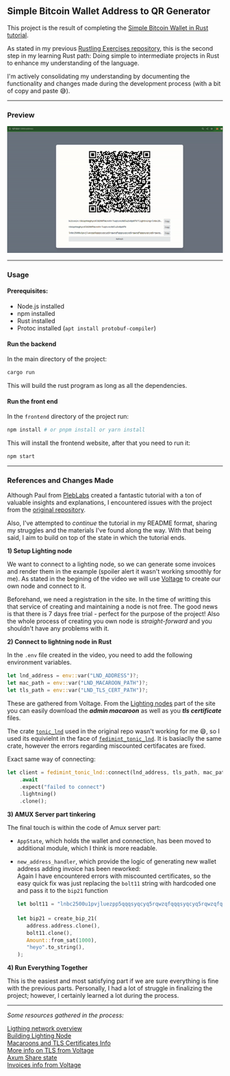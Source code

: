 ## Simple Bitcoin Wallet Address to QR Generator

This project is the result of completing the [Simple Bitcoin Wallet in Rust tutorial](https://www.youtube.com/watch?v=md-ecvXBGzI).

As stated in my previous [Rustling Exercises repository](https://github.com/Emskiq/rustling-exercises), this is the second step in my learning Rust path: Doing simple to intermediate projects in Rust to enhance my understanding of the language.

I'm actively consolidating my understanding by documenting the functionality and changes made during the development process (with a bit of copy and paste 😅).

---

### Preview
![](simple-bitcoin-wallet.gif)

------

### Usage

#### Prerequisites:
- Node.js installed
- npm installed
- Rust installed
- Protoc installed (`apt install protobuf-compiler`)

#### Run the backend

In the main directory of the project:
```bash
cargo run
```
This will build the rust program as long as all the dependencies.

#### Run the front end

In the `frontend` directory of the project run:
```bash
npm install # or pnpm install or yarn install
```
This will install the frontend website, after that you need to run it:
```bash
npm start
```

----

### References and Changes Made

Although Paul from [PlebLabs](https://github.com/PlebLab/PlebLab_Workshops/issues/20) created a fantastic tutorial with a ton of valuable insights and explanations, I encountered issues with the project from the [original repository](https://github.com/futurepaul/paypaul).

Also, I've attempted to _continue_ the tutorial in my README format, sharing my struggles and the materials I've found along the way. 
With that being said, I aim to build on top of the state in which the tutorial ends.

**1) Setup Lighting node**

We want to connect to a lighting node, so we can generate some invoices and render them in the example (spoiler alert it wasn't working smoothly for me). As stated in the begining of the video we will use [Voltage](https://docs.voltage.cloud/) to create our own node and connect to it.

Beforehand, we need a registration in the site. In the time of writting this that service of creating and maintaining a node is not free. 
The good news is that there is 7 days free trial - perfect for the purpose of the project!
Also the whole process of creating you own node is _straight-forward_ and you shouldn't have any problems with it.

**2) Connect to lightning node in Rust**

In the `.env` file created in the video, you need to add the following environment variables.
```rust
let lnd_address = env::var("LND_ADDRESS")?;
let mac_path = env::var("LND_MACAROON_PATH")?;
let tls_path = env::var("LND_TLS_CERT_PATH")?;
```
These are gathered from Voltage. From the [Lighting nodes](https://nodes.voltage.cloud/) part of the site you can easily download the **_admin macaroon_** as well as you **_tls certificate_** files.

The crate [`tonic_lnd`](https://crates.io/crates/tonic_lnd/0.5.1/dependencies) used in the original repo wasn't working for me 😄, so I used its equivielnt in the face of [`fedimint_tonic_lnd`](https://crates.io/crates/fedimint-tonic-lnd).
It is basiaclly the same crate, however the errors regarding miscounted certifacates are fixed.

Exact same way of connecting:
```rust
let client = fedimint_tonic_lnd::connect(lnd_address, tls_path, mac_path)
    .await
    .expect("failed to connect")
    .lightning()
    .clone();
```

**3) AMUX Server part tinkering**

The final touch is within the code of Amux server part:
- `AppState`, which holds the wallet and connection, has been moved to additional module, which I think is more readable.
- `new_address_handler`, which provide the logic of generating new wallet address adding invoice has been reworked:<br>
   Again I have encountered errors with miscounted certificates, so the easy quick fix was just replacing the `bolt11` string with hardcoded one and pass it to the `bip21` function

   ```rust
   let bolt11 = "lnbc2500u1pvjluezpp5qqqsyqcyq5rqwzqfqqqsyqcyq5rqwzqfqqqsyqcyq5rqwzqfqypqdq5xysxxatsyp3k7enxv4jsxqzpuaztrnwngzn3kdzw5hydlzf03qdgm2hdq27cqv3agm2awhz5se903vruatfhq77w3ls4evs3ch9zw97j25emudupq63nyw24cg27h2rspfj9srp".to_string();

   let bip21 = create_bip_21(
      address.address.clone(),
      bolt11.clone(),
      Amount::from_sat(1000),
      "heyo".to_string(),
   );
   ```

**4) Run Everything Together**

This is the easiest and most satisfying part if we are sure everything is fine with the previous parts. Personally, I had a lot of struggle in finalizing the project; however, I certainly learned a lot during the process.

---

_Some resources gathered in the process:_

[Ligthing network overview](https://medium.com/@fulgur.ventures/an-overview-of-lightning-network-implementations-d670255a6cfa)<br>
[Building Lighting Node](https://enigbe.medium.com/building-a-lightning-node-server-and-command-line-interface-cli-2b76fcd06028)<br>
[Macaroons and TLS Certificates Info](https://akshit-modi.medium.com/securing-your-lightning-node-a-deep-dive-into-admin-macaroons-and-tls-certificates-e925f57fb3bc)<br>
[More info on TLS from Voltage](https://voltage.cloud/blog/lightning-network-faq/what-are-tls-certificates-on-lightning-network/#h-lnd-s-tls-certificate)<br>
[Axum Share state](https://docs.rs/axum/latest/axum/extract/struct.State.html)<br>
[Invoices info from Voltage](https://voltage.cloud/blog/lightning-network-faq/understanding-hold-invoices-on-the-lightning-network/)
